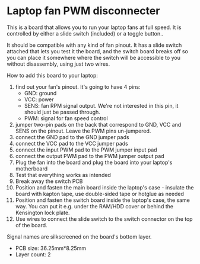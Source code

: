 # Laptop fan PWM disconnecter

This is a board that allows you to run your laptop fans at full speed.
It is controlled by either a slide switch (included) or a toggle button..

It should be compatible with any kind of fan pinout. It has a slide switch attached that lets you test it the board,
and the switch board breaks off so you can place it somewhere where the switch will be accessible to you without disassembly,
using just two wires.

How to add this board to your laptop:

1) find out your fan's pinout. It's going to have 4 pins:
    - GND: ground
    - VCC: power
    - SENS: fan RPM signal output. We're not interested in this pin, it should just be passed through.
    - PWM: signal for fan speed control
2) jumper two-pin pads on the back that correspond to GND, VCC and SENS on the pinout. Leave the PWM pins un-jumpered.
3) connect the GND pad to the GND jumper pads
4) connect the VCC pad to the VCC jumper pads
5) connect the input PWM pad to the PWM jumper input pad
6) connect the output PWM pad to the PWM jumper output pad
7) Plug the fan into the board and plug the board into your laptop's motherboard
8) Test that everything works as intended
9) Break away the switch PCB
10) Position and fasten the main board inside the laptop's case - insulate the board with kapton tape, use double-sided tape or hotglue as needed
11) Position and fasten the switch board inside the laptop's case, the same way. You can put it e.g. under the RAM/HDD cover or behind the Kensington lock plate.
12) Use wires to connect the slide switch to the switch connector on the top of the board.

Signal names are silkscreened on the board's bottom layer.

- PCB size: 36.25mm*8.25mm
- Layer count: 2
